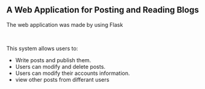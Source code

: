 ## A Web Application for Posting and Reading Blogs ##
<p>The web application was made by using Flask</p>
<br>
<p>This system allows users to:</p> 
<ul>
  <li> Write posts and publish them.</li>
  <li> Users can modify and delete posts.</li>
  <li> Users can modify their accounts information.</li>
  <li> view other posts from differant users</li>
</ul>
